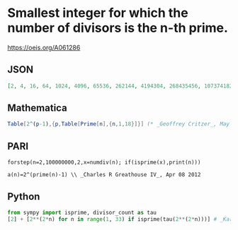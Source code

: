 # Smallest integer for which the number of divisors is the n\-th prime\.
https://oeis.org/A061286
## JSON
```JSON
[2, 4, 16, 64, 1024, 4096, 65536, 262144, 4194304, 268435456, 1073741824, 68719476736, 1099511627776, 4398046511104, 70368744177664, 4503599627370496, 288230376151711744, 1152921504606846976]
```
## Mathematica
```Mathematica
Table[2^(p-1),{p,Table[Prime[n],{n,1,18}]}] (* _Geoffrey Critzer_, May 26 2013 *)
```
## PARI
```PARI
forstep(n=2,100000000,2,x=numdiv(n); if(isprime(x),print(n)))
```
```PARI
a(n)=2^(prime(n)-1) \\ _Charles R Greathouse IV_, Apr 08 2012
```
## Python
```Python
from sympy import isprime, divisor_count as tau
[2] + [2**(2*n) for n in range(1, 33) if isprime(tau(2**(2*n)))] # _Karl V. Keller, Jr._, Jul 10 2020
```
